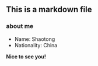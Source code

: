 ## This is a markdown file

### about me
- Name: Shaotong
- Nationality: China

**Nice to see you!**

